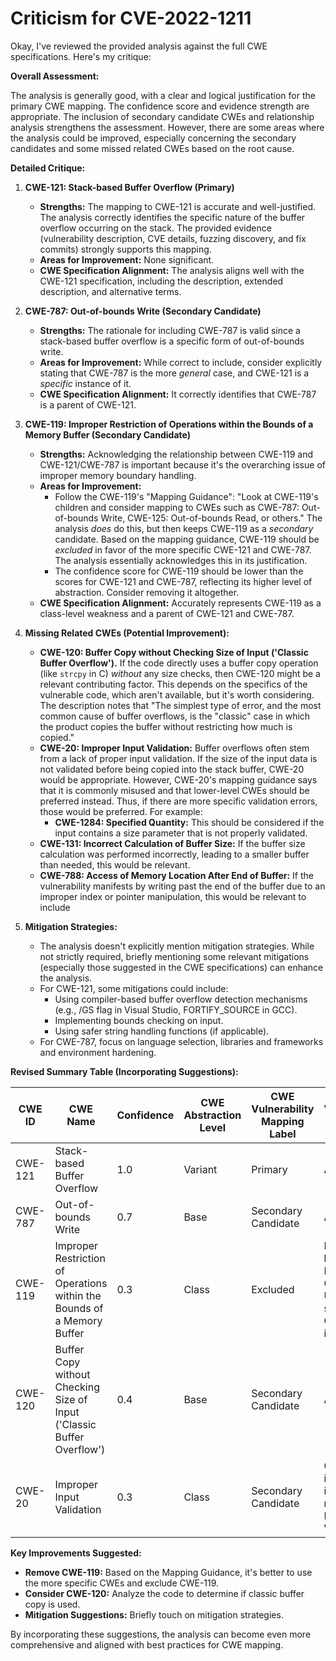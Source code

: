 # Criticism for CVE-2022-1211

Okay, I've reviewed the provided analysis against the full CWE specifications. Here's my critique:

**Overall Assessment:**

The analysis is generally good, with a clear and logical justification for the primary CWE mapping. The confidence score and evidence strength are appropriate. The inclusion of secondary candidate CWEs and relationship analysis strengthens the assessment. However, there are some areas where the analysis could be improved, especially concerning the secondary candidates and some missed related CWEs based on the root cause.

**Detailed Critique:**

1.  **CWE-121: Stack-based Buffer Overflow (Primary)**

    *   **Strengths:** The mapping to CWE-121 is accurate and well-justified. The analysis correctly identifies the specific nature of the buffer overflow occurring on the stack. The provided evidence (vulnerability description, CVE details, fuzzing discovery, and fix commits) strongly supports this mapping.
    *   **Areas for Improvement:** None significant.
    *   **CWE Specification Alignment:** The analysis aligns well with the CWE-121 specification, including the description, extended description, and alternative terms.

2.  **CWE-787: Out-of-bounds Write (Secondary Candidate)**

    *   **Strengths:** The rationale for including CWE-787 is valid since a stack-based buffer overflow is a specific form of out-of-bounds write.
    *   **Areas for Improvement:** While correct to include, consider explicitly stating that CWE-787 is the more *general* case, and CWE-121 is a *specific* instance of it.
    *   **CWE Specification Alignment:**  It correctly identifies that CWE-787 is a parent of CWE-121.

3.  **CWE-119: Improper Restriction of Operations within the Bounds of a Memory Buffer (Secondary Candidate)**

    *   **Strengths:** Acknowledging the relationship between CWE-119 and CWE-121/CWE-787 is important because it's the overarching issue of improper memory boundary handling.
    *   **Areas for Improvement:**
        *   Follow the CWE-119's "Mapping Guidance": "Look at CWE-119's children and consider mapping to CWEs such as CWE-787: Out-of-bounds Write, CWE-125: Out-of-bounds Read, or others."  The analysis *does* do this, but then keeps CWE-119 as a *secondary* candidate.  Based on the mapping guidance, CWE-119 should be *excluded* in favor of the more specific CWE-121 and CWE-787.  The analysis essentially acknowledges this in its justification.
        *   The confidence score for CWE-119 should be lower than the scores for CWE-121 and CWE-787, reflecting its higher level of abstraction.  Consider removing it altogether.
    *   **CWE Specification Alignment:** Accurately represents CWE-119 as a class-level weakness and a parent of CWE-121 and CWE-787.

4.  **Missing Related CWEs (Potential Improvement):**

    *   **CWE-120: Buffer Copy without Checking Size of Input ('Classic Buffer Overflow').** If the code directly uses a buffer copy operation (like `strcpy` in C) *without* any size checks, then CWE-120 might be a relevant contributing factor. This depends on the specifics of the vulnerable code, which aren't available, but it's worth considering.  The description notes that "The simplest type of error, and the most common cause of buffer overflows, is the "classic" case in which the product copies the buffer without restricting how much is copied."
    *   **CWE-20: Improper Input Validation:**  Buffer overflows often stem from a lack of proper input validation.  If the size of the input data is not validated before being copied into the stack buffer, CWE-20 would be appropriate.  However, CWE-20's mapping guidance says that it is commonly misused and that lower-level CWEs should be preferred instead.  Thus, if there are more specific validation errors, those would be preferred.  For example:
        *   **CWE-1284: Specified Quantity:** This should be considered if the input contains a size parameter that is not properly validated.
    *   **CWE-131: Incorrect Calculation of Buffer Size:**  If the buffer size calculation was performed incorrectly, leading to a smaller buffer than needed, this would be relevant.
    *   **CWE-788: Access of Memory Location After End of Buffer:** If the vulnerability manifests by writing past the end of the buffer due to an improper index or pointer manipulation, this would be relevant to include

5.  **Mitigation Strategies:**

    *   The analysis doesn't explicitly mention mitigation strategies. While not strictly required, briefly mentioning some relevant mitigations (especially those suggested in the CWE specifications) can enhance the analysis.
    *   For CWE-121, some mitigations could include:
        *   Using compiler-based buffer overflow detection mechanisms (e.g., /GS flag in Visual Studio, FORTIFY_SOURCE in GCC).
        *   Implementing bounds checking on input.
        *   Using safer string handling functions (if applicable).
    *   For CWE-787, focus on language selection, libraries and frameworks and environment hardening.

**Revised Summary Table (Incorporating Suggestions):**

| CWE ID | CWE Name | Confidence | CWE Abstraction Level | CWE Vulnerability Mapping Label | CWE-Vulnerability Mapping Notes |
|---|---|---|---|---|---|
| CWE-121 | Stack-based Buffer Overflow | 1.0 | Variant | Primary | Allowed |
| CWE-787 | Out-of-bounds Write | 0.7 | Base | Secondary Candidate | Allowed | Stack-based buffer overflow is a specific type of out-of-bounds write.
| CWE-119 | Improper Restriction of Operations within the Bounds of a Memory Buffer | 0.3 | Class | Excluded | Discouraged by CWE Mapping Guidance. Use more specific CWEs instead. |
| CWE-120 | Buffer Copy without Checking Size of Input ('Classic Buffer Overflow') | 0.4 | Base | Secondary Candidate | Allowed | Only include if source code uses `strcpy` or equivalent without any size checks.|
| CWE-20 | Improper Input Validation | 0.3 | Class | Secondary Candidate | Only include if there is improper or missing Input Validation.  |

**Key Improvements Suggested:**

*   **Remove CWE-119:** Based on the Mapping Guidance, it's better to use the more specific CWEs and exclude CWE-119.
*   **Consider CWE-120:** Analyze the code to determine if classic buffer copy is used.
*   **Mitigation Suggestions:** Briefly touch on mitigation strategies.

By incorporating these suggestions, the analysis can become even more comprehensive and aligned with best practices for CWE mapping.